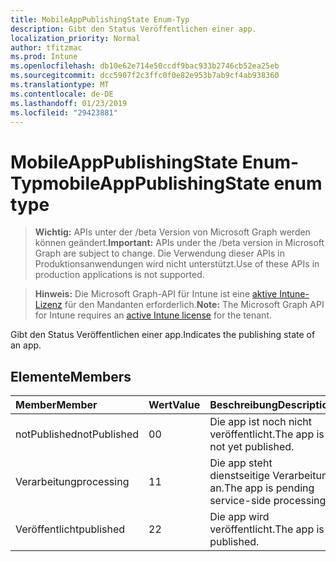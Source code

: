 ```yaml
---
title: MobileAppPublishingState Enum-Typ
description: Gibt den Status Veröffentlichen einer app.
localization_priority: Normal
author: tfitzmac
ms.prod: Intune
ms.openlocfilehash: db10e62e714e50ccdf9bac933b2746cb52ea25eb
ms.sourcegitcommit: dcc5907f2c3ffc0f0e82e953b7ab9cf4ab938360
ms.translationtype: MT
ms.contentlocale: de-DE
ms.lasthandoff: 01/23/2019
ms.locfileid: "29423881"
---
```

# <a name="mobileapppublishingstate-enum-type"></a><span data-ttu-id="d815f-103">MobileAppPublishingState Enum-Typ</span><span class="sxs-lookup"><span data-stu-id="d815f-103">mobileAppPublishingState enum type</span></span>

> <span data-ttu-id="d815f-104">**Wichtig:** APIs unter der /beta Version von Microsoft Graph werden können geändert.</span><span class="sxs-lookup"><span data-stu-id="d815f-104">**Important:** APIs under the /beta version in Microsoft Graph are subject to change.</span></span> <span data-ttu-id="d815f-105">Die Verwendung dieser APIs in Produktionsanwendungen wird nicht unterstützt.</span><span class="sxs-lookup"><span data-stu-id="d815f-105">Use of these APIs in production applications is not supported.</span></span>

> <span data-ttu-id="d815f-106">**Hinweis:** Die Microsoft Graph-API für Intune ist eine [aktive Intune-Lizenz](https://go.microsoft.com/fwlink/?linkid=839381) für den Mandanten erforderlich.</span><span class="sxs-lookup"><span data-stu-id="d815f-106">**Note:** The Microsoft Graph API for Intune requires an [active Intune license](https://go.microsoft.com/fwlink/?linkid=839381) for the tenant.</span></span>

<span data-ttu-id="d815f-107">Gibt den Status Veröffentlichen einer app.</span><span class="sxs-lookup"><span data-stu-id="d815f-107">Indicates the publishing state of an app.</span></span>

## <a name="members"></a><span data-ttu-id="d815f-108">Elemente</span><span class="sxs-lookup"><span data-stu-id="d815f-108">Members</span></span>
|<span data-ttu-id="d815f-109">Member</span><span class="sxs-lookup"><span data-stu-id="d815f-109">Member</span></span>|<span data-ttu-id="d815f-110">Wert</span><span class="sxs-lookup"><span data-stu-id="d815f-110">Value</span></span>|<span data-ttu-id="d815f-111">Beschreibung</span><span class="sxs-lookup"><span data-stu-id="d815f-111">Description</span></span>|
|:---|:---|:---|
|<span data-ttu-id="d815f-112">notPublished</span><span class="sxs-lookup"><span data-stu-id="d815f-112">notPublished</span></span>|<span data-ttu-id="d815f-113">0</span><span class="sxs-lookup"><span data-stu-id="d815f-113">0</span></span>|<span data-ttu-id="d815f-114">Die app ist noch nicht veröffentlicht.</span><span class="sxs-lookup"><span data-stu-id="d815f-114">The app is not yet published.</span></span>|
|<span data-ttu-id="d815f-115">Verarbeitung</span><span class="sxs-lookup"><span data-stu-id="d815f-115">processing</span></span>|<span data-ttu-id="d815f-116">1</span><span class="sxs-lookup"><span data-stu-id="d815f-116">1</span></span>|<span data-ttu-id="d815f-117">Die app steht dienstseitige Verarbeitung an.</span><span class="sxs-lookup"><span data-stu-id="d815f-117">The app is pending service-side processing.</span></span>|
|<span data-ttu-id="d815f-118">Veröffentlicht</span><span class="sxs-lookup"><span data-stu-id="d815f-118">published</span></span>|<span data-ttu-id="d815f-119">2</span><span class="sxs-lookup"><span data-stu-id="d815f-119">2</span></span>|<span data-ttu-id="d815f-120">Die app wird veröffentlicht.</span><span class="sxs-lookup"><span data-stu-id="d815f-120">The app is published.</span></span>|




